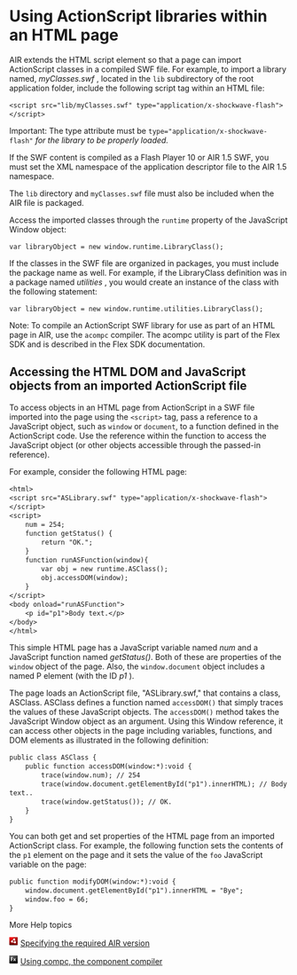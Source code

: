 # Using ActionScript libraries within an HTML page

AIR extends the HTML script element so that a page can import ActionScript
classes in a compiled SWF file. For example, to import a library named,
_myClasses.swf_ , located in the `lib` subdirectory of the root application
folder, include the following script tag within an HTML file:

    <script src="lib/myClasses.swf" type="application/x-shockwave-flash"></script>

Important: The type attribute must be `type="application/x-shockwave-flash"`
_for the library to be properly loaded._

If the SWF content is compiled as a Flash Player 10 or AIR 1.5 SWF, you must set
the XML namespace of the application descriptor file to the AIR 1.5 namespace.

The `lib` directory and `myClasses.swf` file must also be included when the AIR
file is packaged.

Access the imported classes through the `runtime` property of the JavaScript
Window object:

    var libraryObject = new window.runtime.LibraryClass();

If the classes in the SWF file are organized in packages, you must include the
package name as well. For example, if the LibraryClass definition was in a
package named _utilities_ , you would create an instance of the class with the
following statement:

    var libraryObject = new window.runtime.utilities.LibraryClass();

Note: To compile an ActionScript SWF library for use as part of an HTML page in
AIR, use the `acompc` compiler. The acompc utility is part of the Flex SDK and
is described in the Flex SDK documentation.

## Accessing the HTML DOM and JavaScript objects from an imported ActionScript file

To access objects in an HTML page from ActionScript in a SWF file imported into
the page using the `<script>` tag, pass a reference to a JavaScript object, such
as `window` or `document`, to a function defined in the ActionScript code. Use
the reference within the function to access the JavaScript object (or other
objects accessible through the passed-in reference).

For example, consider the following HTML page:

    <html>
    <script src="ASLibrary.swf" type="application/x-shockwave-flash"></script>
    <script>
        num = 254;
        function getStatus() {
            return "OK.";
        }
        function runASFunction(window){
            var obj = new runtime.ASClass();
            obj.accessDOM(window);
        }
    </script>
    <body onload="runASFunction">
        <p id="p1">Body text.</p>
    </body>
    </html>

This simple HTML page has a JavaScript variable named _num_ and a JavaScript
function named _getStatus()_. Both of these are properties of the `window`
object of the page. Also, the `window.document` object includes a named P
element (with the ID _p1_ ).

The page loads an ActionScript file, "ASLibrary.swf," that contains a class,
ASClass. ASClass defines a function named `accessDOM()` that simply traces the
values of these JavaScript objects. The `accessDOM()` method takes the
JavaScript Window object as an argument. Using this Window reference, it can
access other objects in the page including variables, functions, and DOM
elements as illustrated in the following definition:

    public class ASClass {
    	public function accessDOM(window:*):void {
    		trace(window.num); // 254
    		trace(window.document.getElementById("p1").innerHTML); // Body text..
    		trace(window.getStatus()); // OK.
    	}
    }

You can both get and set properties of the HTML page from an imported
ActionScript class. For example, the following function sets the contents of the
`p1` element on the page and it sets the value of the `foo` JavaScript variable
on the page:

    public function modifyDOM(window:*):void {
    	window.document.getElementById("p1").innerHTML = "Bye";
    	window.foo = 66;
    }

More Help topics

![](../../img/airLinkIndicator.png)
[Specifying the required AIR version](https://help.adobe.com/en_US/air/build/WSe3d2d52902616553396777a311d6a2e014f-8000.html)

![](../../img/flexLinkIndicator.png)
[Using compc, the component compiler](https://help.adobe.com/en_US/Flex/4.0/UsingSDK/WS2db454920e96a9e51e63e3d11c0bf69084-7fd2.html)
